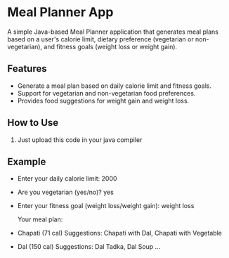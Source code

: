 # Meal Planner App

A simple Java-based Meal Planner application that generates meal plans based on a user's calorie limit, dietary preference (vegetarian or non-vegetarian), and fitness goals (weight loss or weight gain). 

## Features
- Generate a meal plan based on daily calorie limit and fitness goals.
- Support for vegetarian and non-vegetarian food preferences.
- Provides food suggestions for weight gain and weight loss.

## How to Use
1. Just upload this code in your java compiler

## Example
- Enter your daily calorie limit: 2000
- Are you vegetarian (yes/no)? yes
- Enter your fitness goal (weight loss/weight gain): weight loss

  Your meal plan:
- Chapati (71 cal)
  Suggestions: Chapati with Dal, Chapati with Vegetable
- Dal (150 cal)
  Suggestions: Dal Tadka, Dal Soup
...

   
